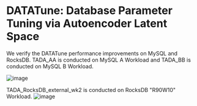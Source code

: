# DATATune: Database Parameter Tuning via Autoencoder Latent Space

We verify the DATATune performance improvements on MySQL and RocksDB.
TADA_AA is conducted on MySQL A Workload and TADA_BB is conducted on MySQL B Workload.

![image](https://github.com/addb-swstarlab/DATATune/assets/72485253/3a0d24b1-949e-477a-aa8e-a7904b50add7)

TADA_RocksDB_external_wk2 is conducted on RocksDB "R90W10" Workload.
![image](https://github.com/addb-swstarlab/DATATune/assets/72485253/3c085ae8-afdf-44e2-959b-c1addc058ca4)

